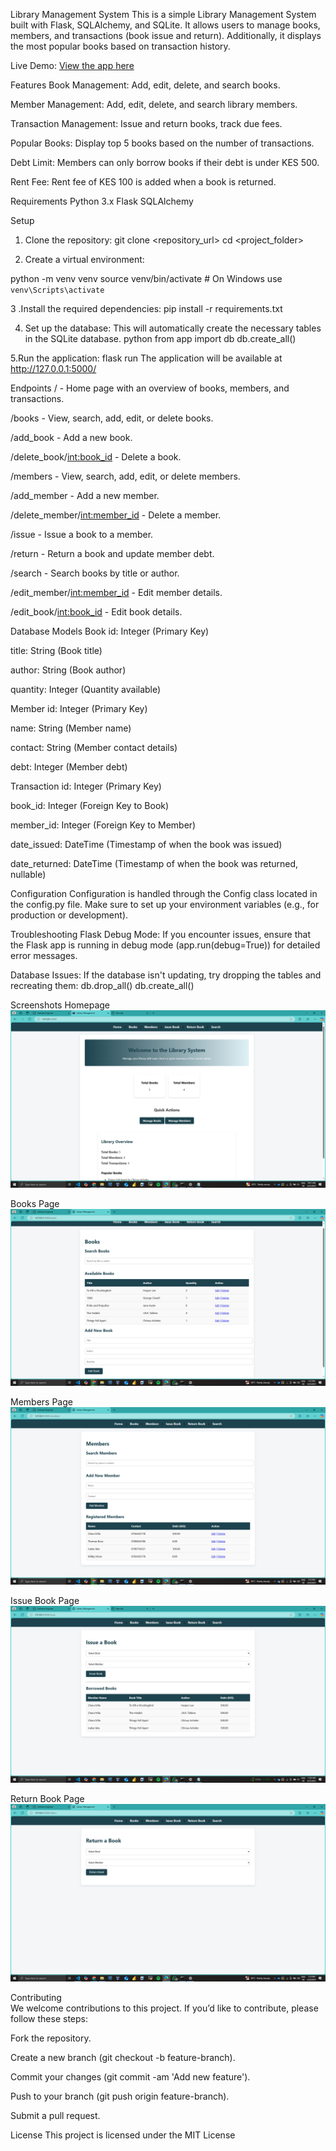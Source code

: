 Library Management System
This is a simple Library Management System built with Flask, SQLAlchemy, and SQLite. It allows users to manage books, members, and transactions (book issue and return). Additionally, it displays the most popular books based on transaction history.

Live Demo: [View the app here](http://lmunyelele.pythonanywhere.com/)

Features
Book Management: Add, edit, delete, and search books.

Member Management: Add, edit, delete, and search library members.

Transaction Management: Issue and return books, track due fees.

Popular Books: Display top 5 books based on the number of transactions.

Debt Limit: Members can only borrow books if their debt is under KES 500.

Rent Fee: Rent fee of KES 100 is added when a book is returned.

Requirements
Python 3.x
Flask
SQLAlchemy

Setup
1. Clone the repository:
git clone <repository_url>
cd <project_folder>

2. Create a virtual environment:

python -m venv venv
source venv/bin/activate  # On Windows use `venv\Scripts\activate`

3 .Install the required dependencies:
pip install -r requirements.txt

4. Set up the database:
This will automatically create the necessary tables in the SQLite database.
python
from app import db
db.create_all()

5.Run the application:
flask run
The application will be available at http://127.0.0.1:5000/

Endpoints
/ - Home page with an overview of books, members, and transactions.

/books - View, search, add, edit, or delete books.

/add_book - Add a new book.

/delete_book/<int:book_id> - Delete a book.

/members - View, search, add, edit, or delete members.

/add_member - Add a new member.

/delete_member/<int:member_id> - Delete a member.

/issue - Issue a book to a member.

/return - Return a book and update member debt.

/search - Search books by title or author.

/edit_member/<int:member_id> - Edit member details.

/edit_book/<int:book_id> - Edit book details.

Database Models
Book
id: Integer (Primary Key)

title: String (Book title)

author: String (Book author)

quantity: Integer (Quantity available)

Member
id: Integer (Primary Key)

name: String (Member name)

contact: String (Member contact details)

debt: Integer (Member debt)

Transaction
id: Integer (Primary Key)

book_id: Integer (Foreign Key to Book)

member_id: Integer (Foreign Key to Member)

date_issued: DateTime (Timestamp of when the book was issued)

date_returned: DateTime (Timestamp of when the book was returned, nullable)

Configuration
Configuration is handled through the Config class located in the config.py file. Make sure to set up your environment variables (e.g., for production or development).

Troubleshooting
Flask Debug Mode: If you encounter issues, ensure that the Flask app is running in debug mode (app.run(debug=True)) for detailed error messages.

Database Issues: If the database isn't updating, try dropping the tables and recreating them:
db.drop_all()
db.create_all()

Screenshots
 Homepage
![Homepage](screenshots/homepage.png)

Books Page
![Books](screenshots/books.png)

Members Page
![Members](screenshots/members.png)

Issue Book Page
![Issue Book](screenshots/issuebook.png)

Return Book Page
![Return Book](screenshots/returnbook.png)

Contributing  
We welcome contributions to this project. If you’d like to contribute, please follow these steps:

Fork the repository.

Create a new branch (git checkout -b feature-branch).

Commit your changes (git commit -am 'Add new feature').

Push to your branch (git push origin feature-branch).

Submit a pull request.

License
This project is licensed under the MIT License 


